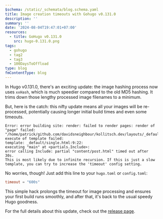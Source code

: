 ```yaml
---
$schema: /static/_schemata/blog.schema.yaml
title: Image creation timeouts with Gohugo v0.131.0
description: ''
summary: ''
date: '2024-08-04T19:47:01+07:00'
resources:
  - title: GoHugo v0.131.0
    src: hugo-0.131.0.png
tags:
  - gohugo
  - tag2
  - tag3
  - 100DaysToOffload
type: blog
fmContentType: blog
---
```


In Hugo v0.131.0, there's an exciting update: the image hashing process now uses `xxHash`, which is much speedier compared to the old MD5 hashing. It trims down those lengthy processed image filenames to a minimum.

But, here is the catch: this nifty update means all your images will be re-processed, potentially causing longer initial build times and even some timeouts.

```plaintext
Error: error building site: render: failed to render pages: render of "page" failed:
"/home/patrick/github.com/davidsneighbour/kollitsch.dev/layouts/_default/single.html:9:22":
execute of template failed:
template: _default/single.html:9:22:
executing "main" at <partials.Include>:
error calling Include: partial "content/post.html" timed out after 30s.
This is most likely due to infinite recursion. If this is just a slow
template, you can try to increase the 'timeout' config setting.
```

No worries, though! Just add this line to your `hugo.toml` or `config.toml`:

```toml
timeout = "600s"
```

This simple hack prolongs the timeout for image processing and ensures your first build runs smoothly, and after that, it's back to the usual speedy Hugo goodness.

For the full details about this update, check out the [release page](https://github.com/gohugoio/hugo/releases/tag/v0.131.0).
